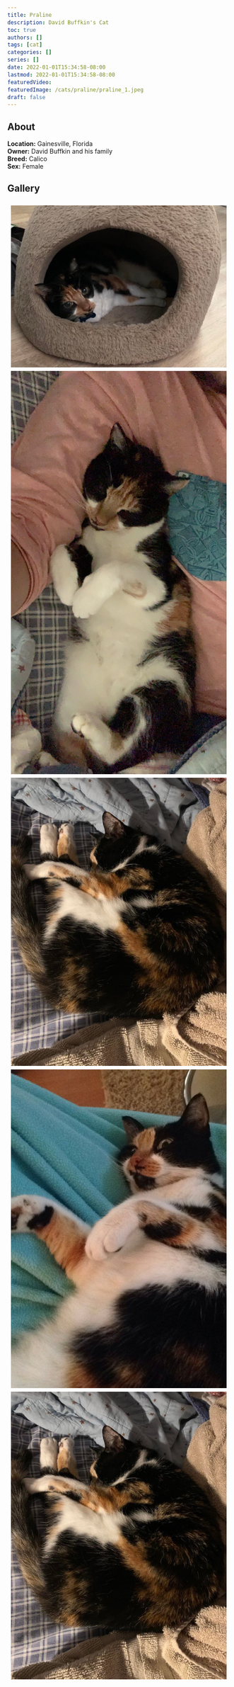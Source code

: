 ```yaml
---
title: Praline
description: David Buffkin's Cat
toc: true
authors: []
tags: [cat]
categories: []
series: []
date: 2022-01-01T15:34:58-08:00
lastmod: 2022-01-01T15:34:58-08:00
featuredVideo:
featuredImage: /cats/praline/praline_1.jpeg
draft: false
---
```


## About

**Location:** Gainesville, Florida  
**Owner:** David Buffkin and his family  
**Breed:** Calico  
**Sex:** Female  

## Gallery

<style>
  .i_row {
    display: flex;
    flex-wrap: wrap;
    padding: 0 4px;
  }

  /* Create two equal columns that sits next to each other */
  .i_col_half {
    flex: 50%;
    padding: 0 4px;
  }

  .i_col_half img {
    margin-top: 8px;
    vertical-align: middle;
  }

  .i_col_full {
    flex: 100%;
    padding: 0 4px;
  }

  .i_col_full img {
    margin-top: 8px;
    vertical-align: middle;
  }
</style>
<div class="i_row">
  <div class="i_col_full">
    <img src="/cats/praline/praline_1.jpeg">
  </div>
  <div class="i_col_half">
    <img src="/cats/praline/praline_3.jpeg">
    <img src="/cats/praline/praline_5.jpeg">
  </div>
  <div class="i_col_half">
    <img src="/cats/praline/praline_4.jpeg">
    <img src="/cats/praline/praline_6.jpeg">
  </div>
</div>